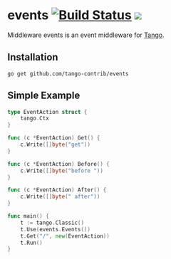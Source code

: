 events [![Build Status](https://drone.io/github.com/tango-contrib/events/status.png)](https://drone.io/github.com/tango-contrib/events/latest) [![](http://gocover.io/_badge/github.com/tango-contrib/events)](http://gocover.io/github.com/tango-contrib/events)
======

Middleware events is an event middleware for [Tango](https://github.com/lunny/tango). 

## Installation

    go get github.com/tango-contrib/events

## Simple Example

```Go
type EventAction struct {
    tango.Ctx
}

func (c *EventAction) Get() {
    c.Write([]byte("get"))
}

func (c *EventAction) Before() {
    c.Write([]byte("before "))
}

func (c *EventAction) After() {
    c.Write([]byte(" after"))
}

func main() {
    t := tango.Classic()
    t.Use(events.Events())
    t.Get("/", new(EventAction))
    t.Run()
}
```